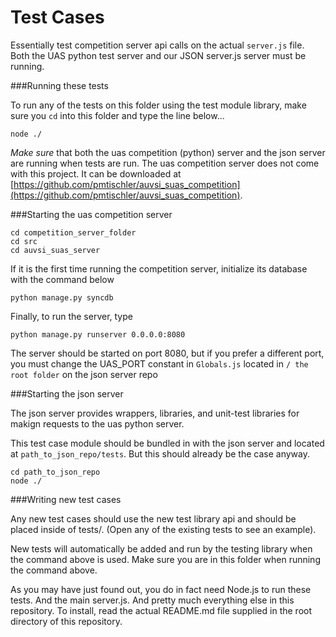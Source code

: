 Test Cases
===============

Essentially test competition server api calls on the actual `server.js` file.
Both the UAS python test server and our JSON server.js server must be running.

###Running these tests

To run any of the tests on this folder using the test module library, make sure you `cd` into this folder and type the line below...

```
node ./
```

*Make sure* that both the uas competition (python) server and the json server are running  when tests are run.
The uas competition server does not come with this project. It can be downloaded at [https://github.com/pmtischler/auvsi_suas_competition](https://github.com/pmtischler/auvsi_suas_competition).

###Starting the uas competition server

```
cd competition_server_folder
cd src
cd auvsi_suas_server
```

If it is the first time running the competition server, initialize its database with the command below

```
python manage.py syncdb
```

Finally, to run the server, type

```
python manage.py runserver 0.0.0.0:8080
```

The server should be started on port 8080, but if you prefer a different port, you must change the UAS_PORT constant in `Globals.js` located in `/ the root folder` on the json server repo

###Starting the json server

The json server provides wrappers, libraries, and unit-test libraries for makign requests to the uas python server.

This test case module should be bundled in with the json server and located  at `path_to_json_repo/tests`. But this should already be the case anyway.

```
cd path_to_json_repo
node ./
```

###Writing new test cases

Any new test cases should use the new test library api and should be placed inside of tests/. (Open any of the existing tests to see an example).

New tests will automatically be added and run by the testing library when the command above is used. Make sure you are in this folder when running the command above.

As you may have just found out, you do in fact need Node.js to run these tests. And the main server.js. And pretty much everything else in this repository. To install, read the actual README.md file supplied in the root directory of this repository.
